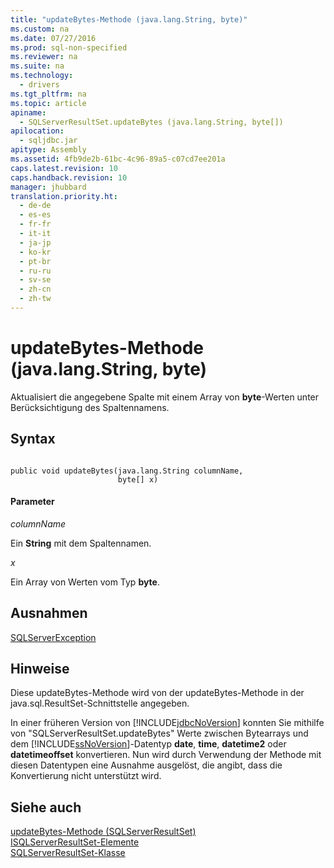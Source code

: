 ```yaml
---
title: "updateBytes-Methode (java.lang.String, byte)"
ms.custom: na
ms.date: 07/27/2016
ms.prod: sql-non-specified
ms.reviewer: na
ms.suite: na
ms.technology: 
  - drivers
ms.tgt_pltfrm: na
ms.topic: article
apiname: 
  - SQLServerResultSet.updateBytes (java.lang.String, byte[])
apilocation: 
  - sqljdbc.jar
apitype: Assembly
ms.assetid: 4fb9de2b-61bc-4c96-89a5-c07cd7ee201a
caps.latest.revision: 10
caps.handback.revision: 10
manager: jhubbard
translation.priority.ht: 
  - de-de
  - es-es
  - fr-fr
  - it-it
  - ja-jp
  - ko-kr
  - pt-br
  - ru-ru
  - sv-se
  - zh-cn
  - zh-tw
---
```

# updateBytes-Methode (java.lang.String, byte)
  Aktualisiert die angegebene Spalte mit einem Array von **byte**\-Werten unter Berücksichtigung des Spaltennamens.  
  
## Syntax  
  
```  
  
public void updateBytes(java.lang.String columnName,  
                        byte[] x)  
```  
  
#### Parameter  
 *columnName*  
  
 Ein **String** mit dem Spaltennamen.  
  
 *x*  
  
 Ein Array von Werten vom Typ **byte**.  
  
## Ausnahmen  
 [SQLServerException](../content/SQLServerException-Class.md)  
  
## Hinweise  
 Diese updateBytes\-Methode wird von der updateBytes\-Methode in der java.sql.ResultSet\-Schnittstelle angegeben.  
  
 In einer früheren Version von [!INCLUDE[jdbcNoVersion](../content/includes/jdbcNoVersion_md.md)] konnten Sie mithilfe von "SQLServerResultSet.updateBytes" Werte zwischen Bytearrays und dem [!INCLUDE[ssNoVersion](../content/includes/ssNoVersion_md.md)]\-Datentyp **date**, **time**, **datetime2** oder **datetimeoffset** konvertieren. Nun wird durch Verwendung der Methode mit diesen Datentypen eine Ausnahme ausgelöst, die angibt, dass die Konvertierung nicht unterstützt wird.  
  
## Siehe auch  
 [updateBytes-Methode &#40;SQLServerResultSet&#41;](../content/updateBytes-Method--SQLServerResultSet-.md)   
 [ISQLServerResultSet-Elemente](../content/SQLServerResultSet-Members.md)   
 [SQLServerResultSet-Klasse](../content/SQLServerResultSet-Class.md)  
  
  